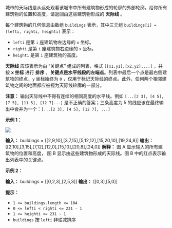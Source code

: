 城市的天际线是从远处观看该城市中所有建筑物形成的轮廓的外部轮廓。给你所有建筑物的位置和高度，请返回由这些建筑物形成的 **天际线** 。

每个建筑物的几何信息由数组 `buildings` 表示，其中三元组 `buildings[i] = [lefti, righti, heighti]` 表示：

*   `lefti` 是第 `i` 座建筑物左边缘的 `x` 坐标。
*   `righti` 是第 `i` 座建筑物右边缘的 `x` 坐标。
*   `heighti` 是第 `i` 座建筑物的高度。

**天际线** 应该表示为由 “关键点” 组成的列表，格式 `[[x1,y1],[x2,y2],...]` ，并按 **x 坐标** 进行 **排序** 。**关键点是水平线段的左端点**。列表中最后一个点是最右侧建筑物的终点，`y` 坐标始终为 `0` ，仅用于标记天际线的终点。此外，任何两个相邻建筑物之间的地面都应被视为天际线轮廓的一部分。

**注意：** 输出天际线中不得有连续的相同高度的水平线。例如 `[...[2 3], [4 5], [7 5], [11 5], [12 7]...]` 是不正确的答案；三条高度为 5 的线应该在最终输出中合并为一个：`[...[2 3], [4 5], [12 7], ...]`

**示例 1：** 

![](https://assets.leetcode.com/uploads/2020/12/01/merged.jpg)

**输入：** buildings = \[\[2,9,10\],\[3,7,15\],\[5,12,12\],\[15,20,10\],\[19,24,8\]\]
**输出：** \[\[2,10\],\[3,15\],\[7,12\],\[12,0\],\[15,10\],\[20,8\],\[24,0\]\]
**解释：** 
图 A  显示输入的所有建筑物的位置和高度，
图 B 显示由这些建筑物形成的天际线。图 B 中的红点表示输出列表中的关键点。

**示例 2：** 

**输入：** buildings = \[\[0,2,3\],\[2,5,3\]\]
**输出：** \[\[0,3\],\[5,0\]\]

**提示：** 

*   `1 <= buildings.length <= 104`
*   `0 <= lefti < righti <= 231 - 1`
*   `1 <= heighti <= 231 - 1`
*   `buildings` 按 `lefti` 非递减排序